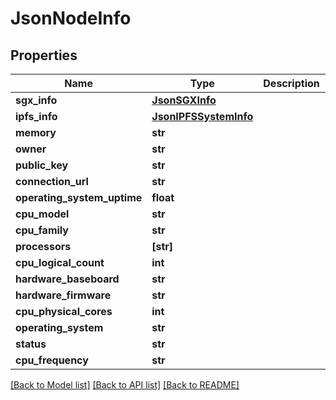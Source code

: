 # JsonNodeInfo


## Properties
Name | Type | Description | Notes
------------ | ------------- | ------------- | -------------
**sgx_info** | [**JsonSGXInfo**](JsonSGXInfo.md) |  | [optional] 
**ipfs_info** | [**JsonIPFSSystemInfo**](JsonIPFSSystemInfo.md) |  | [optional] 
**memory** | **str** |  | [optional] 
**owner** | **str** |  | [optional] 
**public_key** | **str** |  | [optional] 
**connection_url** | **str** |  | [optional] 
**operating_system_uptime** | **float** |  | [optional] 
**cpu_model** | **str** |  | [optional] 
**cpu_family** | **str** |  | [optional] 
**processors** | **[str]** |  | [optional] 
**cpu_logical_count** | **int** |  | [optional] 
**hardware_baseboard** | **str** |  | [optional] 
**hardware_firmware** | **str** |  | [optional] 
**cpu_physical_cores** | **int** |  | [optional] 
**operating_system** | **str** |  | [optional] 
**status** | **str** |  | [optional] 
**cpu_frequency** | **str** |  | [optional] 

[[Back to Model list]](../README.md#documentation-for-models) [[Back to API list]](../README.md#documentation-for-api-endpoints) [[Back to README]](../README.md)


